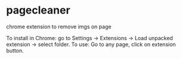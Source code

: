 # pagecleaner
chrome extension to remove imgs on page

To install in Chrome: go to Settings -> Extensions -> Load unpacked extension -> select folder.
To use: Go to any page, click on extension button.
